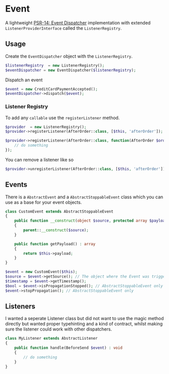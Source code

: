 # Event

A lightweight [PSR-14: Event Dispatcher](https://www.php-fig.org/psr/psr-14/) implementation with extended `ListenerProviderInterface` called the `ListenerRegistry`.

## Usage

Create the `EventDispatcher` object with the `ListenerRegistry`.

```php
$listenerRegistry  = new ListenerRegistry();
$eventDispatcher = new EventDispatcher($listenerRegistry);
```

Dispatch an event

```php
$event = new CreditCardPaymentAccepted();
$eventDispatcher->dispatch($event);
```

### Listener Registry

To add any `callable` use the `registerListener` method.

```php
$provider  = new ListenerRegistry();
$provider->registerListener(AfterOrder::class, [$this, 'afterOrder']);
```

```php
$provider->registerListener(AfterOrder::class, function(AfterOrder $order){
    // do something
});
```

You can remove a listener like so

```php
$provider->unregisterListener(AfterOrder::class, [$this, 'afterOrder']);
```

## Events

There is a `AbstractEvent` and a `AbstractStoppableEvent` class which you can use as a base for your event objects.

```php
class CustomEvent extends AbstractStoppableEvent
{
    public function __construct(object $source, protected array $payload) 
    {
        parent::__construct($source);
    }

    public function getPayload() : array 
    {
        return $this->payload;
    }
}
```


```php
$event = new CustomEvent($this);
$source = $event->getSource(); // The object where the Event was triggered, e.g. Controller, Model etc
$timestamp = $event->getTimestamp();
$bool = $event->isPropagationStopped(); // AbstractStoppableEvent only
$event->stopPropagation(); // AbstractStoppableEvent only
```

## Listeners

I wanted a seperate Listener class but did not want to use the magic method directly but wanted proper typehinting and a kind of contract, whilst making sure the listener could work with other dispatchers.

```php
class MyListener extends AbstractListener
{
    public function handle(BeforeSend $event) : void 
    {
        // do something
    }
}
```


